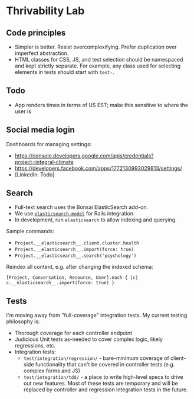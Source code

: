 # Thrivability Lab

## Code principles

- Simpler is better. Resist overcomplexifying. Prefer duplication over imperfect abstraction.
- HTML classes for CSS, JS, and test selection should be namespaced and kept strictly separate. For example, any class used for selecting elements in tests should start with `test-`.

## Todo

- App renders times in terms of US EST; make this sensitive to where the user is

## Social media login

Dashboards for managing settings:

- https://console.developers.google.com/apis/credentials?project=integral-climate
- https://developers.facebook.com/apps/1772130993029813/settings/
- [LinkedIn: Todo]

## Search

- Full-text search uses the Bonsai ElasticSearch add-on.
- We use [`elasticsearch-model`](https://github.com/elastic/elasticsearch-rails/tree/master/elasticsearch-model) for Rails integration.
- In development, run `elasticsearch` to allow indexing and querying.

Sample commands:

- `Project.__elasticsearch__.client.cluster.health`
- `Project.__elasticsearch__.import(force: true)`
- `Project.__elasticsearch__.search('psychology')`

Reindex all content, e.g. after changing the indexed schema:
```
[Project, Conversation, Resource, User].each { |c| c.__elasticsearch__.import(force: true) }
```

## Tests

I'm moving away from "full-coverage" integration tests. My current testing philosophy is:

- Thorough coverage for each controller endpoint
- Judicious Unit tests as-needed to cover complex logic, likely regressions, etc.
- Integration tests:
  - `test/integration/regression/` - bare-minimum coverage of client-side functionality that can't be covered in controller tests (e.g. complex forms and JS)
  - `test/integration/tdd/` - a place to write high-level specs to drive out new features. Most of these tests are temporary and will be replaced by controller and regression integration tests in the future.
